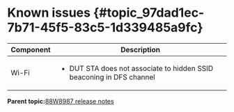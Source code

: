 # Known issues {#topic_97dad1ec-7b71-45f5-83c5-1d339485a9fc}

|Component|Description|
|-----------|-------------|
|Wi-Fi|<ul><li>DUT STA does not associate to hidden SSID beaconing in DFS channel</li></ul>|

**Parent topic:**[88W8987 release notes](../topics/88w8987-release-notes.md)


